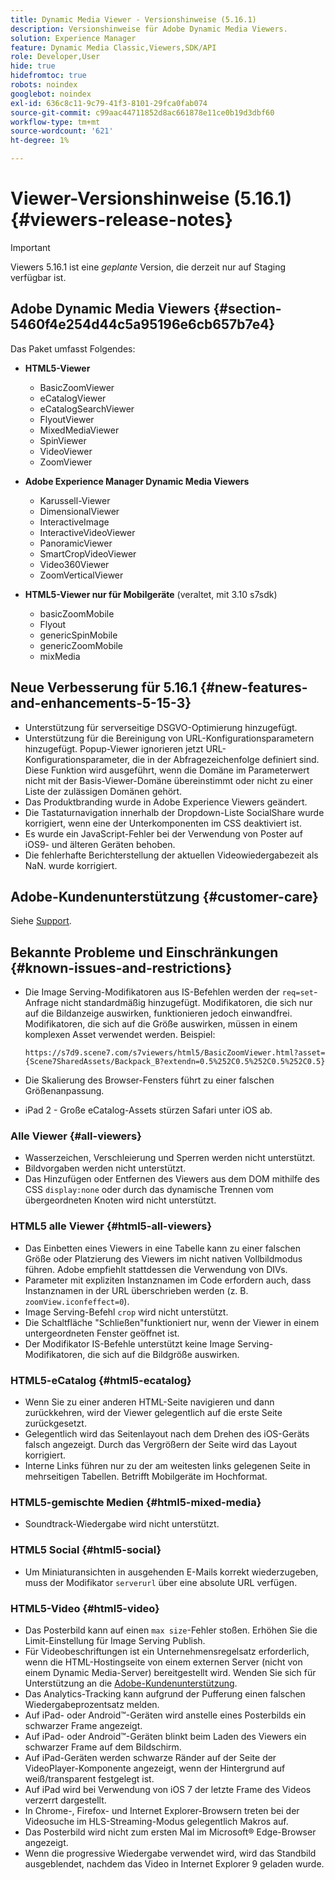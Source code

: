 ```yaml
---
title: Dynamic Media Viewer - Versionshinweise (5.16.1)
description: Versionshinweise für Adobe Dynamic Media Viewers.
solution: Experience Manager
feature: Dynamic Media Classic,Viewers,SDK/API
role: Developer,User
hide: true
hidefromtoc: true
robots: noindex
googlebot: noindex
exl-id: 636c8c11-9c79-41f3-8101-29fca0fab074
source-git-commit: c99aac44711852d8ac661878e11ce0b19d3dbf60
workflow-type: tm+mt
source-wordcount: '621'
ht-degree: 1%

---
```


# Viewer-Versionshinweise (5.16.1){#viewers-release-notes}

<!-- Updated April 06, 2021 for the 5.16.1 release-->

>[!IMPORTANT]
>
>Viewers 5.16.1 ist eine *geplante* Version, die derzeit nur auf Staging verfügbar ist.

## Adobe Dynamic Media Viewers {#section-5460f4e254d44c5a95196e6cb657b7e4}

Das Paket umfasst Folgendes:

* **HTML5-Viewer**

   * BasicZoomViewer
   * eCatalogViewer
   * eCatalogSearchViewer
   * FlyoutViewer
   * MixedMediaViewer
   * SpinViewer
   * VideoViewer
   * ZoomViewer

* **Adobe Experience Manager Dynamic Media Viewers**

   * Karussell-Viewer
   * DimensionalViewer
   * InteractiveImage
   * InteractiveVideoViewer
   * PanoramicViewer
   * SmartCropVideoViewer
   * Video360Viewer
   * ZoomVerticalViewer

* **HTML5-Viewer nur für Mobilgeräte**  (veraltet, mit 3.10 s7sdk)

   * basicZoomMobile
   * Flyout
   * genericSpinMobile
   * genericZoomMobile
   * mixMedia

## Neue Verbesserung für 5.16.1 {#new-features-and-enhancements-5-15-3}

* Unterstützung für serverseitige DSGVO-Optimierung hinzugefügt.
* Unterstützung für die Bereinigung von URL-Konfigurationsparametern hinzugefügt. Popup-Viewer ignorieren jetzt URL-Konfigurationsparameter, die in der Abfragezeichenfolge definiert sind. Diese Funktion wird ausgeführt, wenn die Domäne im Parameterwert nicht mit der Basis-Viewer-Domäne übereinstimmt oder nicht zu einer Liste der zulässigen Domänen gehört.
* Das Produktbranding wurde in Adobe Experience Viewers geändert.
* Die Tastaturnavigation innerhalb der Dropdown-Liste SocialShare wurde korrigiert, wenn eine der Unterkomponenten im CSS deaktiviert ist.
* Es wurde ein JavaScript-Fehler bei der Verwendung von Poster auf iOS9- und älteren Geräten behoben.
* Die fehlerhafte Berichterstellung der aktuellen Videowiedergabezeit als NaN.<!--  (CQ-4310148) --> wurde korrigiert.

## Adobe-Kundenunterstützung {#customer-care}

Siehe [Support](https://experienceleague.adobe.com/docs/dynamic-media-classic/using/intro/support.html#intro).

## Bekannte Probleme und Einschränkungen {#known-issues-and-restrictions}

* Die Image Serving-Modifikatoren aus IS-Befehlen werden der `req=set`-Anfrage nicht standardmäßig hinzugefügt. Modifikatoren, die sich nur auf die Bildanzeige auswirken, funktionieren jedoch einwandfrei. Modifikatoren, die sich auf die Größe auswirken, müssen in einem komplexen Asset verwendet werden. Beispiel:

   `https://s7d9.scene7.com/s7viewers/html5/BasicZoomViewer.html?asset= {Scene7SharedAssets/Backpack_B?extendn=0.5%252C0.5%252C0.5%252C0.5}`

* Die Skalierung des Browser-Fensters führt zu einer falschen Größenanpassung.
* iPad 2 - Große eCatalog-Assets stürzen Safari unter iOS ab.

### Alle Viewer {#all-viewers}

* Wasserzeichen, Verschleierung und Sperren werden nicht unterstützt.
* Bildvorgaben werden nicht unterstützt.
* Das Hinzufügen oder Entfernen des Viewers aus dem DOM mithilfe des CSS `display:none` oder durch das dynamische Trennen vom übergeordneten Knoten wird nicht unterstützt.

### HTML5 alle Viewer {#html5-all-viewers}

* Das Einbetten eines Viewers in eine Tabelle kann zu einer falschen Größe oder Platzierung des Viewers im nicht nativen Vollbildmodus führen. Adobe empfiehlt stattdessen die Verwendung von DIVs.
* Parameter mit expliziten Instanznamen im Code erfordern auch, dass Instanznamen in der URL überschrieben werden (z. B. `zoomView.iconfeffect=0`).
* Image Serving-Befehl `crop` wird nicht unterstützt.
* Die Schaltfläche &quot;Schließen&quot;funktioniert nur, wenn der Viewer in einem untergeordneten Fenster geöffnet ist.
* Der Modifikator IS-Befehle unterstützt keine Image Serving-Modifikatoren, die sich auf die Bildgröße auswirken.

### HTML5-eCatalog {#html5-ecatalog}

* Wenn Sie zu einer anderen HTML-Seite navigieren und dann zurückkehren, wird der Viewer gelegentlich auf die erste Seite zurückgesetzt.
* Gelegentlich wird das Seitenlayout nach dem Drehen des iOS-Geräts falsch angezeigt. Durch das Vergrößern der Seite wird das Layout korrigiert.
* Interne Links führen nur zu der am weitesten links gelegenen Seite in mehrseitigen Tabellen. Betrifft Mobilgeräte im Hochformat.

### HTML5-gemischte Medien {#html5-mixed-media}

* Soundtrack-Wiedergabe wird nicht unterstützt.

### HTML5 Social {#html5-social}

* Um Miniaturansichten in ausgehenden E-Mails korrekt wiederzugeben, muss der Modifikator `serverurl` über eine absolute URL verfügen.

### HTML5-Video {#html5-video}

* Das Posterbild kann auf einen `max size`-Fehler stoßen. Erhöhen Sie die Limit-Einstellung für Image Serving Publish.
* Für Videobeschriftungen ist ein Unternehmensregelsatz erforderlich, wenn die HTML-Hostingseite von einem externen Server (nicht von einem Dynamic Media-Server) bereitgestellt wird. Wenden Sie sich für Unterstützung an die [Adobe-Kundenunterstützung](https://experienceleague.adobe.com/docs/dynamic-media-classic/using/intro/support.html#intro).
* Das Analytics-Tracking kann aufgrund der Pufferung einen falschen Wiedergabeprozentsatz melden.
* Auf iPad- oder Android™-Geräten wird anstelle eines Posterbilds ein schwarzer Frame angezeigt.
* Auf iPad- oder Android™-Geräten blinkt beim Laden des Viewers ein schwarzer Frame auf dem Bildschirm.
* Auf iPad-Geräten werden schwarze Ränder auf der Seite der VideoPlayer-Komponente angezeigt, wenn der Hintergrund auf weiß/transparent festgelegt ist.
* Auf iPad wird bei Verwendung von iOS 7 der letzte Frame des Videos verzerrt dargestellt.
* In Chrome-, Firefox- und Internet Explorer-Browsern treten bei der Videosuche im HLS-Streaming-Modus gelegentlich Makros auf.
* Das Posterbild wird nicht zum ersten Mal im Microsoft® Edge-Browser angezeigt.
* Wenn die progressive Wiedergabe verwendet wird, wird das Standbild ausgeblendet, nachdem das Video in Internet Explorer 9 geladen wurde.
